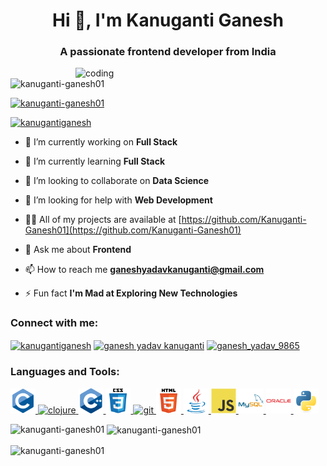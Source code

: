 <h1 align="center">Hi 👋, I'm Kanuganti Ganesh</h1>
<h3 align="center">A passionate frontend developer from India</h3>
<img align="right" alt="coding" width="400" src="https://i.pinimg.com/originals/54/e3/7d/54e37d8074ebcde1d96c77d7b2a7f310.gif">

<p align="left"> <img src="https://komarev.com/ghpvc/?username=kanuganti-ganesh01&label=Profile%20views&color=0e75b6&style=flat" alt="kanuganti-ganesh01" /> </p>

<p align="left"> <a href="https://github.com/ryo-ma/github-profile-trophy"><img src="https://github-profile-trophy.vercel.app/?username=kanuganti-ganesh01" alt="kanuganti-ganesh01" /></a> </p>

<p align="left"> <a href="https://twitter.com/kanugantiganesh" target="blank"><img src="https://img.shields.io/twitter/follow/kanugantiganesh?logo=twitter&style=for-the-badge" alt="kanugantiganesh" /></a> </p>

- 🔭 I’m currently working on **Full Stack**

- 🌱 I’m currently learning **Full Stack**

- 👯 I’m looking to collaborate on **Data Science**

- 🤝 I’m looking for help with **Web Development**

- 👨‍💻 All of my projects are available at [https://github.com/Kanuganti-Ganesh01](https://github.com/Kanuganti-Ganesh01)

- 💬 Ask me about **Frontend**

- 📫 How to reach me **ganeshyadavkanuganti@gmail.com**

- ⚡ Fun fact **I'm Mad at Exploring New Technologies**

<h3 align="left">Connect with me:</h3>
<p align="left">
<a href="https://twitter.com/kanugantiganesh" target="blank"><img align="center" src="https://raw.githubusercontent.com/rahuldkjain/github-profile-readme-generator/master/src/images/icons/Social/twitter.svg" alt="kanugantiganesh" height="30" width="40" /></a>
<a href="https://linkedin.com/in/ganesh yadav kanuganti" target="blank"><img align="center" src="https://raw.githubusercontent.com/rahuldkjain/github-profile-readme-generator/master/src/images/icons/Social/linked-in-alt.svg" alt="ganesh yadav kanuganti" height="30" width="40" /></a>
<a href="https://instagram.com/ganesh_yadav_9865" target="blank"><img align="center" src="https://raw.githubusercontent.com/rahuldkjain/github-profile-readme-generator/master/src/images/icons/Social/instagram.svg" alt="ganesh_yadav_9865" height="30" width="40" /></a>
</p>

<h3 align="left">Languages and Tools:</h3>
<p align="left"> <a href="https://www.cprogramming.com/" target="_blank" rel="noreferrer"> <img src="https://raw.githubusercontent.com/devicons/devicon/master/icons/c/c-original.svg" alt="c" width="40" height="40"/> </a> <a href="https://clojure.org/" target="_blank" rel="noreferrer"> <img src="https://upload.wikimedia.org/wikipedia/commons/5/5d/Clojure_logo.svg" alt="clojure" width="40" height="40"/> </a> <a href="https://www.w3schools.com/cpp/" target="_blank" rel="noreferrer"> <img src="https://raw.githubusercontent.com/devicons/devicon/master/icons/cplusplus/cplusplus-original.svg" alt="cplusplus" width="40" height="40"/> </a> <a href="https://www.w3schools.com/css/" target="_blank" rel="noreferrer"> <img src="https://raw.githubusercontent.com/devicons/devicon/master/icons/css3/css3-original-wordmark.svg" alt="css3" width="40" height="40"/> </a> <a href="https://git-scm.com/" target="_blank" rel="noreferrer"> <img src="https://www.vectorlogo.zone/logos/git-scm/git-scm-icon.svg" alt="git" width="40" height="40"/> </a> <a href="https://www.w3.org/html/" target="_blank" rel="noreferrer"> <img src="https://raw.githubusercontent.com/devicons/devicon/master/icons/html5/html5-original-wordmark.svg" alt="html5" width="40" height="40"/> </a> <a href="https://www.java.com" target="_blank" rel="noreferrer"> <img src="https://raw.githubusercontent.com/devicons/devicon/master/icons/java/java-original.svg" alt="java" width="40" height="40"/> </a> <a href="https://developer.mozilla.org/en-US/docs/Web/JavaScript" target="_blank" rel="noreferrer"> <img src="https://raw.githubusercontent.com/devicons/devicon/master/icons/javascript/javascript-original.svg" alt="javascript" width="40" height="40"/> </a> <a href="https://www.mysql.com/" target="_blank" rel="noreferrer"> <img src="https://raw.githubusercontent.com/devicons/devicon/master/icons/mysql/mysql-original-wordmark.svg" alt="mysql" width="40" height="40"/> </a> <a href="https://www.oracle.com/" target="_blank" rel="noreferrer"> <img src="https://raw.githubusercontent.com/devicons/devicon/master/icons/oracle/oracle-original.svg" alt="oracle" width="40" height="40"/> </a> <a href="https://www.python.org" target="_blank" rel="noreferrer"> <img src="https://raw.githubusercontent.com/devicons/devicon/master/icons/python/python-original.svg" alt="python" width="40" height="40"/> </a> </p>

<p><img align="left" src="https://github-readme-stats.vercel.app/api/top-langs?username=kanuganti-ganesh01&show_icons=true&locale=en&layout=compact" alt="kanuganti-ganesh01" /></p>

<p>&nbsp;<img align="center" src="https://github-readme-stats.vercel.app/api?username=kanuganti-ganesh01&show_icons=true&locale=en" alt="kanuganti-ganesh01" /></p>

<p><img align="center" src="https://github-readme-streak-stats.herokuapp.com/?user=kanuganti-ganesh01&" alt="kanuganti-ganesh01" /></p>
